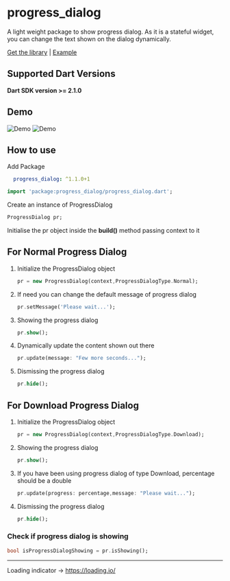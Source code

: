 # progress_dialog

A light weight package to show progress dialog. As it is a stateful widget, you can change the text shown on the dialog dynamically.

[Get the library](https://pub.dartlang.org/packages/progress_dialog) | [Example](https://pub.dartlang.org/packages/progress_dialog#-example-tab-)

## Supported Dart Versions
**Dart SDK version >= 2.1.0**

## Demo

<img src="https://raw.githubusercontent.com/fayaz07/progress_dialog/master/demo.gif" alt="Demo" />
<img src="https://raw.githubusercontent.com/fayaz07/progress_dialog/master/demo_1.gif" alt="Demo" />

## How to use

Add Package
```yaml
  progress_dialog: ^1.1.0+1
```


```dart
import 'package:progress_dialog/progress_dialog.dart';
```
Create an instance of ProgressDialog
```dart
ProgressDialog pr;
```

Initialise the pr object inside the **build()** method passing context to it

## For Normal Progress Dialog
<ol>
<li> Initialize the ProgressDialog object
  
```dart
pr = new ProgressDialog(context,ProgressDialogType.Normal);
```

</li>
  
<li>If need you can change the default message of progress dialog

```dart
pr.setMessage('Please wait...');
```

</li>

<li>Showing the progress dialog

```dart
pr.show();
```

</li>

<li>
Dynamically update the content shown out there

```dart
pr.update(message: "Few more seconds...");
```

</li>

<li>
Dismissing the progress dialog

```dart
pr.hide();
```

</li>  
</ol>

## For Download Progress Dialog
<ol> 
<li>  Initialize the ProgressDialog object

```dart
pr = new ProgressDialog(context,ProgressDialogType.Download);
```

</li>

<li>Showing the progress dialog

```dart
pr.show();
```

</li>

<li>If you have been using progress dialog of type Download, percentage should be a double

```dart
pr.update(progress: percentage,message: "Please wait...");
```

</li>


<li>Dismissing the progress dialog

```dart
pr.hide();
```

</li>
</ol>

### Check if progress dialog is showing

```dart
bool isProgressDialogShowing = pr.isShowing();
```

---
Loading indicator -> https://loading.io/
